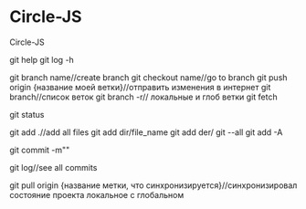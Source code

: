 # Circle-JS
Circle-JS

git help
git log -h

git branch name//create branch
git checkout name//go to branch
git push origin {название моей ветки}//отправить изменения в интернет
git branch//список веток
git branch -r// локальные и глоб ветки 
git fetch


git status

git add .//add all files
git add dir/file_name
git add der/
git --all
git add -A

git commit -m""

git log//see all commits 

git pull origin {название метки, что синхронизируется}//синхронизировал состояние проекта локальное с глобальном

